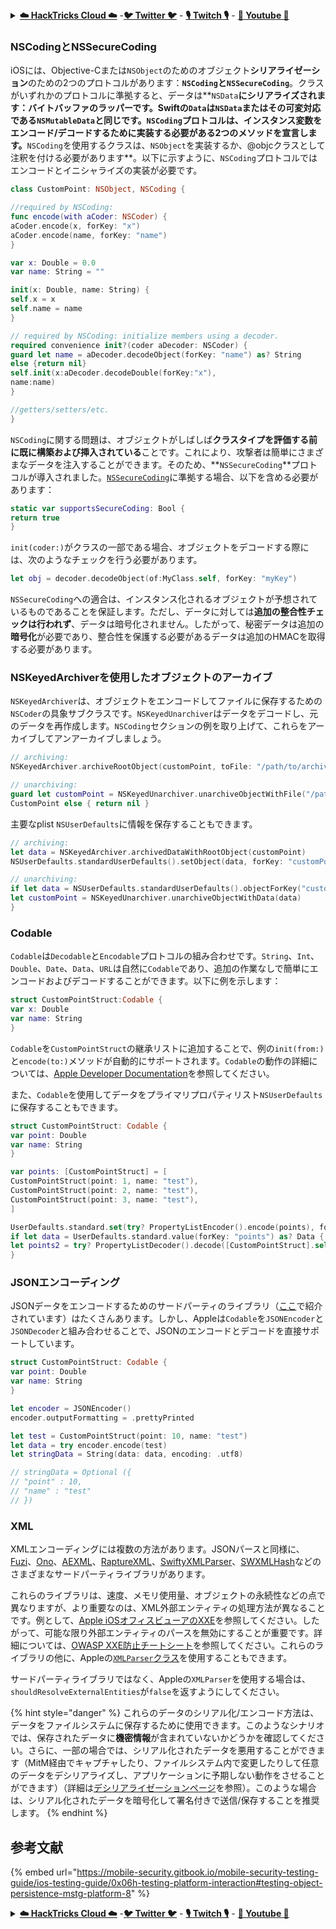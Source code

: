 <details>

<summary><a href="https://cloud.hacktricks.xyz/pentesting-cloud/pentesting-cloud-methodology"><strong>☁️ HackTricks Cloud ☁️</strong></a> -<a href="https://twitter.com/hacktricks_live"><strong>🐦 Twitter 🐦</strong></a> - <a href="https://www.twitch.tv/hacktricks_live/schedule"><strong>🎙️ Twitch 🎙️</strong></a> - <a href="https://www.youtube.com/@hacktricks_LIVE"><strong>🎥 Youtube 🎥</strong></a></summary>

- **サイバーセキュリティ会社**で働いていますか？ **HackTricksで会社を宣伝**したいですか？または、**PEASSの最新バージョンにアクセスしたり、HackTricksをPDFでダウンロード**したいですか？[**SUBSCRIPTION PLANS**](https://github.com/sponsors/carlospolop)をチェックしてください！

- [**The PEASS Family**](https://opensea.io/collection/the-peass-family)を見つけてください、私たちの独占的な[**NFT**](https://opensea.io/collection/the-peass-family)のコレクション

- [**公式のPEASS＆HackTricksのスワッグ**](https://peass.creator-spring.com)を手に入れましょう

- [**💬**](https://emojipedia.org/speech-balloon/) [**Discordグループ**](https://discord.gg/hRep4RUj7f)または[**telegramグループ**](https://t.me/peass)に**参加**するか、**Twitter**で**フォロー**してください[**🐦**](https://github.com/carlospolop/hacktricks/tree/7af18b62b3bdc423e11444677a6a73d4043511e9/\[https:/emojipedia.org/bird/README.md)[**@carlospolopm**](https://twitter.com/hacktricks_live)**.**

- **ハッキングのトリックを共有するには、[hacktricksリポジトリ](https://github.com/carlospolop/hacktricks)と[hacktricks-cloudリポジトリ](https://github.com/carlospolop/hacktricks-cloud)**にPRを提出してください。

</details>




### NSCodingとNSSecureCoding

iOSには、Objective-Cまたは`NSObject`のためのオブジェクト**シリアライゼーション**のための2つのプロトコルがあります：**`NSCoding`**と**`NSSecureCoding`**。クラスがいずれかのプロトコルに準拠すると、データは**`NSData`**にシリアライズされます：バイトバッファのラッパーです。Swiftの`Data`は`NSData`またはその可変対応である`NSMutableData`と同じです。`NSCoding`プロトコルは、インスタンス変数をエンコード/デコードするために実装する必要がある2つのメソッドを宣言します。**`NSCoding`を使用するクラスは、`NSObject`を実装するか、@objcクラスとして注釈を付ける必要があります**。以下に示すように、`NSCoding`プロトコルではエンコードとイニシャライズの実装が必要です。
```swift
class CustomPoint: NSObject, NSCoding {

//required by NSCoding:
func encode(with aCoder: NSCoder) {
aCoder.encode(x, forKey: "x")
aCoder.encode(name, forKey: "name")
}

var x: Double = 0.0
var name: String = ""

init(x: Double, name: String) {
self.x = x
self.name = name
}

// required by NSCoding: initialize members using a decoder.
required convenience init?(coder aDecoder: NSCoder) {
guard let name = aDecoder.decodeObject(forKey: "name") as? String
else {return nil}
self.init(x:aDecoder.decodeDouble(forKey:"x"),
name:name)
}

//getters/setters/etc.
}
```
`NSCoding`に関する問題は、オブジェクトがしばしば**クラスタイプを評価する前に既に構築および挿入されている**ことです。これにより、攻撃者は簡単にさまざまなデータを注入することができます。そのため、**`NSSecureCoding`**プロトコルが導入されました。[`NSSecureCoding`](https://developer.apple.com/documentation/foundation/NSSecureCoding)に準拠する場合、以下を含める必要があります：
```swift
static var supportsSecureCoding: Bool {
return true
}
```
`init(coder:)`がクラスの一部である場合、オブジェクトをデコードする際には、次のようなチェックを行う必要があります。
```swift
let obj = decoder.decodeObject(of:MyClass.self, forKey: "myKey")
```
`NSSecureCoding`への適合は、インスタンス化されるオブジェクトが予想されているものであることを保証します。ただし、データに対しては**追加の整合性チェックは行われず**、データは暗号化されません。したがって、秘密データは追加の**暗号化**が必要であり、整合性を保護する必要があるデータは追加のHMACを取得する必要があります。

### NSKeyedArchiverを使用したオブジェクトのアーカイブ

`NSKeyedArchiver`は、オブジェクトをエンコードしてファイルに保存するための`NSCoder`の具象サブクラスです。`NSKeyedUnarchiver`はデータをデコードし、元のデータを再作成します。`NSCoding`セクションの例を取り上げて、これらをアーカイブしてアンアーカイブしましょう。
```swift
// archiving:
NSKeyedArchiver.archiveRootObject(customPoint, toFile: "/path/to/archive")

// unarchiving:
guard let customPoint = NSKeyedUnarchiver.unarchiveObjectWithFile("/path/to/archive") as?
CustomPoint else { return nil }
```
主要なplist `NSUserDefaults`に情報を保存することもできます。
```swift
// archiving:
let data = NSKeyedArchiver.archivedDataWithRootObject(customPoint)
NSUserDefaults.standardUserDefaults().setObject(data, forKey: "customPoint")

// unarchiving:
if let data = NSUserDefaults.standardUserDefaults().objectForKey("customPoint") as? NSData {
let customPoint = NSKeyedUnarchiver.unarchiveObjectWithData(data)
}
```
### Codable

`Codable`は`Decodable`と`Encodable`プロトコルの組み合わせです。`String`、`Int`、`Double`、`Date`、`Data`、`URL`は自然に`Codable`であり、追加の作業なしで簡単にエンコードおよびデコードすることができます。以下に例を示します：
```swift
struct CustomPointStruct:Codable {
var x: Double
var name: String
}
```
`Codable`を`CustomPointStruct`の継承リストに追加することで、例の`init(from:)`と`encode(to:)`メソッドが自動的にサポートされます。`Codable`の動作の詳細については、[Apple Developer Documentation](https://developer.apple.com/documentation/foundation/archives\_and\_serialization/encoding\_and\_decoding\_custom\_types)を参照してください。

また、`Codable`を使用してデータをプライマリプロパティリスト`NSUserDefaults`に保存することもできます。
```swift
struct CustomPointStruct: Codable {
var point: Double
var name: String
}

var points: [CustomPointStruct] = [
CustomPointStruct(point: 1, name: "test"),
CustomPointStruct(point: 2, name: "test"),
CustomPointStruct(point: 3, name: "test"),
]

UserDefaults.standard.set(try? PropertyListEncoder().encode(points), forKey: "points")
if let data = UserDefaults.standard.value(forKey: "points") as? Data {
let points2 = try? PropertyListDecoder().decode([CustomPointStruct].self, from: data)
}
```
### JSONエンコーディング

JSONデータをエンコードするためのサードパーティのライブラリ（[ここ](https://mobile-security.gitbook.io/mobile-security-testing-guide/ios-testing-guide/0x06h-testing-platform-interaction#json-and-codable)で紹介されています）はたくさんあります。しかし、Appleは`Codable`を`JSONEncoder`と`JSONDecoder`と組み合わせることで、JSONのエンコードとデコードを直接サポートしています。
```swift
struct CustomPointStruct: Codable {
var point: Double
var name: String
}

let encoder = JSONEncoder()
encoder.outputFormatting = .prettyPrinted

let test = CustomPointStruct(point: 10, name: "test")
let data = try encoder.encode(test)
let stringData = String(data: data, encoding: .utf8)

// stringData = Optional ({
// "point" : 10,
// "name" : "test"
// })
```
### XML

XMLエンコーディングには複数の方法があります。JSONパースと同様に、[Fuzi](https://github.com/cezheng/Fuzi)、[Ono](https://github.com/mattt/Ono)、[AEXML](https://github.com/tadija/AEXML)、[RaptureXML](https://github.com/ZaBlanc/RaptureXML)、[SwiftyXMLParser](https://github.com/yahoojapan/SwiftyXMLParser)、[SWXMLHash](https://github.com/drmohundro/SWXMLHash)などのさまざまなサードパーティライブラリがあります。

これらのライブラリは、速度、メモリ使用量、オブジェクトの永続性などの点で異なりますが、より重要なのは、XML外部エンティティの処理方法が異なることです。例として、[Apple iOSオフィスビューアのXXE](https://nvd.nist.gov/vuln/detail/CVE-2015-3784)を参照してください。したがって、可能な限り外部エンティティのパースを無効にすることが重要です。詳細については、[OWASP XXE防止チートシート](https://cheatsheetseries.owasp.org/cheatsheets/XML_External_Entity_Prevention_Cheat_Sheet.html)を参照してください。これらのライブラリの他に、Appleの[`XMLParser`クラス](https://developer.apple.com/documentation/foundation/xmlparser)を使用することもできます。

サードパーティライブラリではなく、Appleの`XMLParser`を使用する場合は、`shouldResolveExternalEntities`が`false`を返すようにしてください。

{% hint style="danger" %}
これらのデータのシリアル化/エンコード方法は、データをファイルシステムに保存するために使用できます。このようなシナリオでは、保存されたデータに**機密情報**が含まれていないかどうかを確認してください。さらに、一部の場合では、シリアル化されたデータを悪用することができます（MitM経由でキャプチャしたり、ファイルシステム内で変更したりして任意のデータをデシリアライズし、アプリケーションに予期しない動作をさせることができます）（詳細は[デシリアライゼーションページ](../../pentesting-web/deserialization/)を参照）。このような場合は、シリアル化されたデータを暗号化して署名付きで送信/保存することを推奨します。
{% endhint %}

## 参考文献

{% embed url="https://mobile-security.gitbook.io/mobile-security-testing-guide/ios-testing-guide/0x06h-testing-platform-interaction#testing-object-persistence-mstg-platform-8" %}



<details>

<summary><a href="https://cloud.hacktricks.xyz/pentesting-cloud/pentesting-cloud-methodology"><strong>☁️ HackTricks Cloud ☁️</strong></a> -<a href="https://twitter.com/hacktricks_live"><strong>🐦 Twitter 🐦</strong></a> - <a href="https://www.twitch.tv/hacktricks_live/schedule"><strong>🎙️ Twitch 🎙️</strong></a> - <a href="https://www.youtube.com/@hacktricks_LIVE"><strong>🎥 Youtube 🎥</strong></a></summary>

- **サイバーセキュリティ企業で働いていますか？ HackTricksであなたの会社を宣伝したいですか？または、PEASSの最新バージョンにアクセスしたり、HackTricksをPDFでダウンロードしたりしたいですか？ [**SUBSCRIPTION PLANS**](https://github.com/sponsors/carlospolop)をチェックしてください！**

- [**The PEASS Family**](https://opensea.io/collection/the-peass-family)をご覧ください。独占的な[**NFT**](https://opensea.io/collection/the-peass-family)のコレクションです。

- [**公式のPEASS＆HackTricksのグッズ**](https://peass.creator-spring.com)を手に入れましょう。

- [**💬**](https://emojipedia.org/speech-balloon/) [**Discordグループ**](https://discord.gg/hRep4RUj7f)または[**telegramグループ**](https://t.me/peass)に参加するか、**Twitter** [**🐦**](https://github.com/carlospolop/hacktricks/tree/7af18b62b3bdc423e11444677a6a73d4043511e9/\[https:/emojipedia.org/bird/README.md)[**@carlospolopm**](https://twitter.com/hacktricks_live)**をフォローしてください。**

- **ハッキングのトリックを共有するには、[hacktricksリポジトリ](https://github.com/carlospolop/hacktricks)と[hacktricks-cloudリポジトリ](https://github.com/carlospolop/hacktricks-cloud)にPRを提出してください。**

</details>
